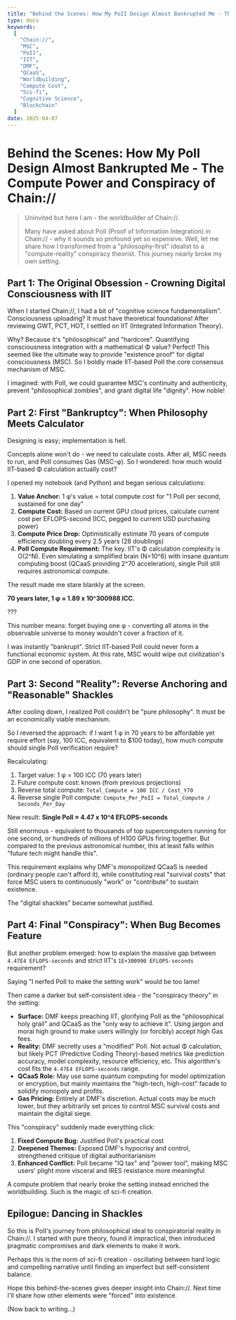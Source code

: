 ```yaml
---
title: "Behind the Scenes: How My PoII Design Almost Bankrupted Me - The Compute Power and Conspiracy of Chain://"
type: docs
keywords:
  [
    "Chain://",
    "MSC", 
    "PoII",
    "IIT",
    "DMF",
    "QCaaS",
    "Worldbuilding",
    "Compute Cost",
    "Sci-fi",
    "Cognitive Science",
    "Blockchain"
  ]
date: 2025-04-07
---
```


# Behind the Scenes: How My PoII Design Almost Bankrupted Me - The Compute Power and Conspiracy of Chain://

> Uninvited but here I am - the worldbuilder of Chain://.
>
> Many have asked about PoII (Proof of Information Integration) in Chain:// - why it sounds so profound yet so expensive. Well, let me share how I transformed from a "philosophy-first" idealist to a "compute-reality" conspiracy theorist. This journey nearly broke my own setting.

## Part 1: The Original Obsession - Crowning Digital Consciousness with IIT

When I started Chain://, I had a bit of "cognitive science fundamentalism". Consciousness uploading? It must have theoretical foundations! After reviewing GWT, PCT, HOT, I settled on IIT (Integrated Information Theory).

Why? Because it's "philosophical" and "hardcore". Quantifying consciousness integration with a mathematical Φ value? Perfect! This seemed like the ultimate way to provide "existence proof" for digital consciousness (MSC). So I boldly made IIT-based PoII the core consensus mechanism of MSC.

I imagined: with PoII, we could guarantee MSC's continuity and authenticity, prevent "philosophical zombies", and grant digital life "dignity". How noble!

## Part 2: First "Bankruptcy": When Philosophy Meets Calculator

Designing is easy; implementation is hell.

Concepts alone won't do - we need to calculate costs. After all, MSC needs to run, and PoII consumes Gas (MSC-φ). So I wondered: how much would IIT-based Φ calculation actually cost?

I opened my notebook (and Python) and began serious calculations:

1. **Value Anchor:** 1 φ's value = total compute cost for "1 PoII per second, sustained for one day"
2. **Compute Cost:** Based on current GPU cloud prices, calculate current cost per EFLOPS-second (ICC, pegged to current USD purchasing power)
3. **Compute Price Drop:** Optimistically estimate 70 years of compute efficiency doubling every 2.5 years (28 doublings)
4. **PoII Compute Requirement:** The key. IIT's Φ calculation complexity is O(2^N). Even simulating a simplified brain (N=10^6) with insane quantum computing boost (QCaaS providing 2^70 acceleration), single PoII still requires astronomical compute.

The result made me stare blankly at the screen.

**70 years later, 1 φ ≈ 1.89 x 10^300988 ICC.**

???

This number means: forget buying one φ - converting all atoms in the observable universe to money wouldn't cover a fraction of it.

I was instantly "bankrupt". Strict IIT-based PoII could never form a functional economic system. At this rate, MSC would wipe out civilization's GDP in one second of operation.

## Part 3: Second "Reality": Reverse Anchoring and "Reasonable" Shackles

After cooling down, I realized PoII couldn't be "pure philosophy". It must be an economically viable mechanism.

So I reversed the approach: if I want 1 φ in 70 years to be affordable yet require effort (say, 100 ICC, equivalent to $100 today), how much compute should single PoII verification require?

Recalculating:

1. Target value: 1 φ = 100 ICC (70 years later)
2. Future compute cost: known (from previous projections)
3. Reverse total compute: `Total_Compute = 100 ICC / Cost_Y70`
4. Reverse single PoII compute: `Compute_Per_PoII = Total_Compute / Seconds_Per_Day`

New result: **Single PoII ≈ 4.47 x 10^4 EFLOPS-seconds**

Still enormous - equivalent to thousands of top supercomputers running for one second, or hundreds of millions of H100 GPUs firing together. But compared to the previous astronomical number, this at least falls within "future tech might handle this".

This requirement explains why DMF's monopolized QCaaS is needed (ordinary people can't afford it), while constituting real "survival costs" that force MSC users to continuously "work" or "contribute" to sustain existence.

The "digital shackles" became somewhat justified.

## Part 4: Final "Conspiracy": When Bug Becomes Feature

But another problem emerged: how to explain the massive gap between `4.47E4 EFLOPS-seconds` and strict IIT's `1E+300990 EFLOPS-seconds` requirement?

Saying "I nerfed PoII to make the setting work" would be too lame!

Then came a darker but self-consistent idea - the "conspiracy theory" in the setting:

- **Surface:** DMF keeps preaching IIT, glorifying PoII as the "philosophical holy grail" and QCaaS as the "only way to achieve it". Using jargon and moral high ground to make users willingly (or forcibly) accept high Gas fees.
- **Reality:** DMF secretly uses a "modified" PoII. Not actual Φ calculation, but likely PCT (Predictive Coding Theory)-based metrics like prediction accuracy, model complexity, resource efficiency, etc. This algorithm's cost fits the `4.47E4 EFLOPS-seconds` range.
- **QCaaS Role:** May use some quantum computing for model optimization or encryption, but mainly maintains the "high-tech, high-cost" facade to solidify monopoly and profits.
- **Gas Pricing:** Entirely at DMF's discretion. Actual costs may be much lower, but they arbitrarily set prices to control MSC survival costs and maintain the digital siege.

This "conspiracy" suddenly made everything click:

1. **Fixed Compute Bug:** Justified PoII's practical cost
2. **Deepened Themes:** Exposed DMF's hypocrisy and control, strengthened critique of digital authoritarianism  
3. **Enhanced Conflict:** PoII became "IQ tax" and "power tool", making MSC users' plight more visceral and IRES resistance more meaningful

A compute problem that nearly broke the setting instead enriched the worldbuilding. Such is the magic of sci-fi creation.

## Epilogue: Dancing in Shackles

So this is PoII's journey from philosophical ideal to conspiratorial reality in Chain://. I started with pure theory, found it impractical, then introduced pragmatic compromises and dark elements to make it work.

Perhaps this is the norm of sci-fi creation - oscillating between hard logic and compelling narrative until finding an imperfect but self-consistent balance.

Hope this behind-the-scenes gives deeper insight into Chain://. Next time I'll share how other elements were "forced" into existence.

(Now back to writing...)
